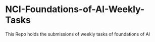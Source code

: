 # NCI-Foundations-of-AI-Weekly-Tasks
This Repo holds the submissions of weekly tasks of foundations of AI
